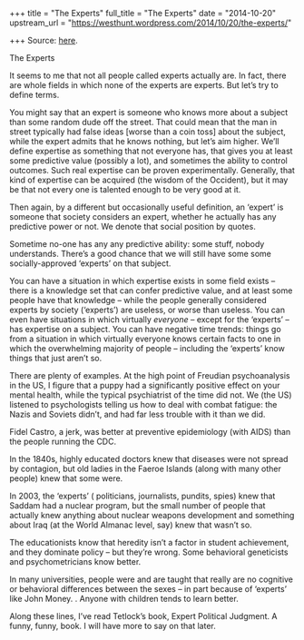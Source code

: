 +++
title = "The Experts"
full_title = "The Experts"
date = "2014-10-20"
upstream_url = "https://westhunt.wordpress.com/2014/10/20/the-experts/"

+++
Source: [here](https://westhunt.wordpress.com/2014/10/20/the-experts/).

The Experts

It seems to me that not all people called experts actually are. In
fact, there are whole fields in which none of the experts are experts.
But let’s try to define terms.

You might say that an expert is someone who knows more about a subject
than some random dude off the street. That could mean that the man in
street typically had false ideas \[worse than a coin toss\] about the
subject, while the expert admits that he knows nothing, but let’s aim
higher. We’ll define expertise as something that not everyone has, that
gives you at least some predictive value (possibly a lot), and sometimes
the ability to control outcomes. Such real expertise can be proven
experimentally. Generally, that kind of expertise can be acquired (the
wisdom of the Occident), but it may be that not every one is talented
enough to be very good at it.

Then again, by a different but occasionally useful definition, an
‘expert’ is someone that society considers an expert, whether he
actually has any predictive power or not. We denote that social
position by quotes.

Sometime no-one has any any predictive ability: some stuff, nobody
understands. There’s a good chance that we will still have some some
socially-approved ‘experts’ on that subject.

You can have a situation in which expertise exists in some field exists
– there is a knowledge set that can confer predictive value, and at
least some people have that knowledge – while the people generally
considered experts by society (‘experts’) are useless, or worse than
useless. You can even have situations in which virtually *everyone* –
except for the ‘experts’ – has expertise on a subject. You can have
negative time trends: things go from a situation in which virtually
everyone knows certain facts to one in which the overwhelming majority
of people – including the ‘experts’ know things that just aren’t so.

There are plenty of examples. At the high point of Freudian
psychoanalysis in the US, I figure that a puppy had a significantly
positive effect on your mental health, while the typical psychiatrist of
the time did not. We (the US) listened to psychologists telling us how
to deal with combat fatigue: the Nazis and Soviets didn’t, and had far
less trouble with it than we did.

Fidel Castro, a jerk, was better at preventive epidemiology (with AIDS)
than the people running the CDC.

In the 1840s, highly educated doctors knew that diseases were not spread
by contagion, but old ladies in the Faeroe Islands (along with many
other people) knew that some were.

In 2003, the ‘experts’ ( politicians, journalists, pundits, spies) knew
that Saddam had a nuclear program, but the small number of people that
actually knew anything about nuclear weapons development and something
about Iraq (at the World Almanac level, say) knew that wasn’t so.

The educationists know that heredity isn’t a factor in student
achievement, and they dominate policy – but they’re wrong. Some
behavioral geneticists and psychometricians know better.

In many universities, people were and are taught that really are no
cognitive or behavioral differences between the sexes – in part because
of ‘experts’ like John Money. . Anyone with children tends to learn
better.

Along these lines, I’ve read Tetlock’s book, Expert Political Judgment.
A funny, funny, book. I will have more to say on that later.

